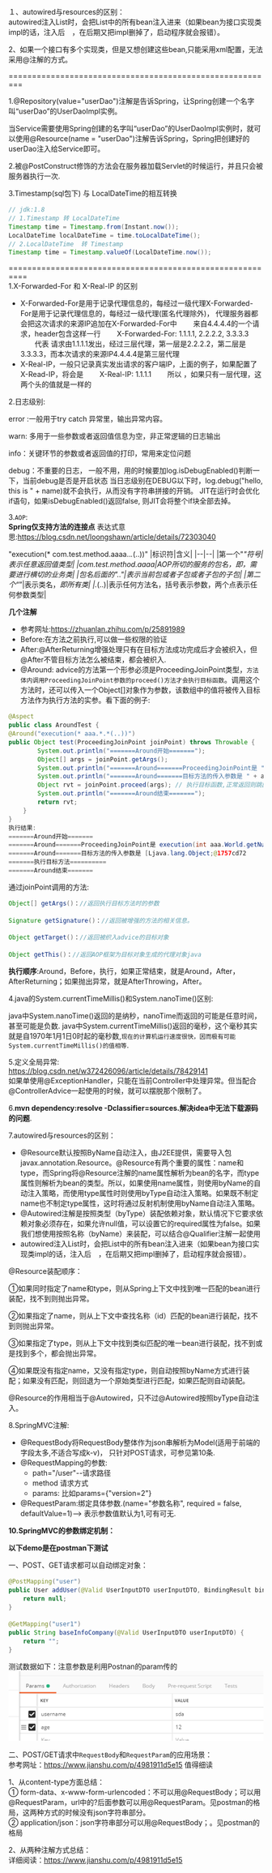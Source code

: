 １、autowired与resources的区别：  
autowired注入List时，会把List中的所有bean注入进来（如果bean为接口实现类impl的话，注入后　，在后期又把impl删掉了，启动程序就会报错）。  
 
2、如果一个接口有多个实现类，但是又想创建这些bean,只能采用xml配置，无法采用@注解的方式。  

=========================================================

1.@Repository(value="userDao")注解是告诉Spring，让Spring创建一个名字叫“userDao”的UserDaoImpl实例。  

当Service需要使用Spring创建的名字叫“userDao”的UserDaoImpl实例时，就可以使用@Resource(name = "userDao")注解告诉Spring，Spring把创建好的userDao注入给Service即可。 

2.被@PostConstruct修饰的方法会在服务器加载Servlet的时候运行，并且只会被服务器执行一次.  

3.Timestamp(sql包下) 与 LocalDateTime的相互转换
```java
// jdk:1.8
// 1.Timestamp 转 LocalDateTime 
Timestamp time = Timestamp.from(Instant.now());
LocalDateTime localDateTime = time.toLocalDateTime();
// 2.LocalDateTime  转 Timestamp
Timestamp time = Timestamp.valueOf(LocalDateTime.now());
```
==========================================================  
1.X-Forwarded-For 和 X-Real-IP 的区别  
- X-Forwarded-For是用于记录代理信息的，每经过一级代理X-Forwarded-For是用于记录代理信息的，每经过一级代理(匿名代理除外)，
     代理服务器都会把这次请求的来源IP追加在X-Forwarded-For中
　　来自4.4.4.4的一个请求，header包含这样一行
　　X-Forwarded-For: 1.1.1.1, 2.2.2.2, 3.3.3.3
　　代表 请求由1.1.1.1发出，经过三层代理，第一层是2.2.2.2，第二层是3.3.3.3，而本次请求的来源IP4.4.4.4是第三层代理
- X-Real-IP，一般只记录真实发出请求的客户端IP，上面的例子，如果配置了X-Read-IP，将会是
　　X-Real-IP: 1.1.1.1
　　所以 ，如果只有一层代理，这两个头的值就是一样的

2.日志级别:

error :一般用于try catch 异常里，输出异常内容。

warn: 多用于一些参数或者返回值信息为空，非正常逻辑的日志输出

info：关键环节的参数或者返回值的打印，常用来定位问题

debug：不重要的日志， 一般不用，用的时候要加log.isDebugEnabled()判断一下，当前debug是否是开启状态
当日志级别在DEBUG以下时，log.debug("hello, this is " + name)就不会执行，从而没有字符串拼接的开销。
JIT在运行时会优化if语句，如果isDebugEnabled()返回false, 则JIT会将整个if块全部去掉。 

3.```AOP```:  
**Spring仅支持方法的连接点**
表达式意思:https://blog.csdn.net/loongshawn/article/details/72303040

"execution(* com.test.method.aaaa..*.*(..))"
|标识符|含义|
|--|--|
|第一个"*"符号|表示任意返回值类型|
|com.test.method.aaaa|AOP所切的服务的包名，即，需要进行横切的业务类|
|包名后面的".."|表示当前包或者子包或者子包的子包|
|第二个“*”|表示类名，*即所有类|
|.*(..)|表示任何方法名，括号表示参数，两个点表示任何参数类型|

**几个注解**
- 参考网址:https://zhuanlan.zhihu.com/p/25891989
- Before:在方法之前执行,可以做一些权限的验证
- After:@AfterReturning增强处理只有在目标方法成功完成后才会被织入，但@After不管目标方法怎么被结束，都会被织入.
- @Around: advice的方法第一个形参必须是ProceedingJoinPoint类型，```方法体内调用ProceedingJoinPoint参数的proceed()方法才会执行目标函数```。调用这个方法时，还可以传入一个Object[]对象作为参数，该数组中的值将被传入目标方法作为执行方法的实参。看下面的例子:
```java
@Aspect
public class AroundTest {
@Around("execution(* aaa.*.*(..))")
public Object test(ProceedingJoinPoint joinPoint) throws Throwable {
        System.out.println("=======Around开始=======");
        Object[] args = joinPoint.getArgs();
        System.out.println("=======Around=======ProceedingJoinPoint是 " + joinPoint.toString());
        System.out.println("=======Around=======目标方法的传入参数是 " + args);
        Object rvt = joinPoint.proceed(args); // 执行目标函数,正常返回则跳回这里.
        System.out.println("=======Around结束=======");
        return rvt;
    }
}
执行结果:
=======Around开始=======  
=======Around=======ProceedingJoinPoint是 execution(int aaa.World.getNum())  
=======Around=======目标方法的传入参数是 [Ljava.lang.Object;@1757cd72  
=======执行目标方法==========  
=======Around结束=======
```
通过joinPoint调用的方法:
```java
Object[] getArgs()：//返回执行目标方法时的参数

Signature getSignature()：//返回被增强的方法的相关信息。

Object getTarget()：//返回被织入advice的目标对象

Object getThis()：//返回AOP框架为目标对象生成的代理对象java

```

**执行顺序**:Around，Before，执行，如果正常结束，就是Around，After，AfterReturning；如果抛出异常，就是AfterThrowing，After。 

4.java的System.currentTimeMillis()和System.nanoTime()区别: 

java中System.nanoTime()返回的是纳秒，nanoTime而返回的可能是任意时间，甚至可能是负数.
java中System.currentTimeMillis()返回的毫秒，这个毫秒其实就是自1970年1月1日0时起的毫秒数,```现在的计算机运行速度很快，因而极有可能System.currentTimeMillis()的值相等```. 

5.定义全局异常:  
https://blog.csdn.net/w372426096/article/details/78429141  
如果单使用@ExceptionHandler，只能在当前Controller中处理异常。但当配合@ControllerAdvice一起使用的时候，就可以摆脱那个限制了。

6.**mvn dependency:resolve -Dclassifier=sources.解决idea中无法下载源码的问题**.

7.autowired与resources的区别： 
- @Resource默认按照ByName自动注入，由J2EE提供，需要导入包javax.annotation.Resource。@Resource有两个重要的属性：name和type，而Spring将@Resource注解的name属性解析为bean的名字，而type属性则解析为bean的类型。所以，如果使用name属性，则使用byName的自动注入策略，而使用type属性时则使用byType自动注入策略。如果既不制定name也不制定type属性，这时将通过反射机制使用byName自动注入策略。
- @Autowired注解是按照类型（byType）装配依赖对象，默认情况下它要求依赖对象必须存在，如果允许null值，可以设置它的required属性为false。如果我们想使用按照名称（byName）来装配，可以结合@Qualifier注解一起使用
- autowired注入List时，会把List中的所有bean注入进来（如果bean为接口实现类impl的话，注入后　，在后期又把impl删掉了，启动程序就会报错）。

@Resource装配顺序：

①如果同时指定了name和type，则从Spring上下文中找到唯一匹配的bean进行装配，找不到则抛出异常。

②如果指定了name，则从上下文中查找名称（id）匹配的bean进行装配，找不到则抛出异常。

③如果指定了type，则从上下文中找到类似匹配的唯一bean进行装配，找不到或是找到多个，都会抛出异常。

④如果既没有指定name，又没有指定type，则自动按照byName方式进行装配；如果没有匹配，则回退为一个原始类型进行匹配，如果匹配则自动装配。

@Resource的作用相当于@Autowired，只不过@Autowired按照byType自动注入。

8.SpringMVC注解:
- @RequestBody将RequestBody整体作为json串解析为Model(适用于前端的字段太多,不适合写成k-v)， 只针对POST请求，可参见第10条.
- @RequestMapping的参数:
    - path="/user"--请求路径
    - method 请求方式
    - params: 比如params={"version=2"}
- @RequestParam:绑定具体参数.(name="参数名称", required = false, defaultValue=1)--> 表示参数值默认为1,可有可无.

**10.SpringMVC的参数绑定机制：**

**以下demo是在postman下测试**

一、POST、GET请求都可以自动绑定对象：
```java
@PostMapping("user")
public User addUser(@Valid UserInputDTO userInputDTO, BindingResult bindingResult){
    return null;
}

@GetMapping("user1")
public String baseInfoCompany(@Valid UserInputDTO userInputDTO) {
    return "";
}
```
测试数据如下：注意参数是利用Postnan的param传的    
<img src="../imgs/request.png" />

二、POST/GET请求中```RequestBody```和```RequestParam```的应用场景：  
参考网址：https://www.jianshu.com/p/4981911d5e15 值得细读

1、从content-type方面总结：  
① form-data、x-www-form-urlencoded：不可以用@RequestBody；可以用@RequestParam，url中的?后面参数可以用@RequestParam。见postman的格局，这两种方式的时候没有json字符串部分。  
② application/json：json字符串部分可以用@RequestBody；。见postman的格局

2、从两种注解方式总结：  
详细阅读：https://www.jianshu.com/p/4981911d5e15 





